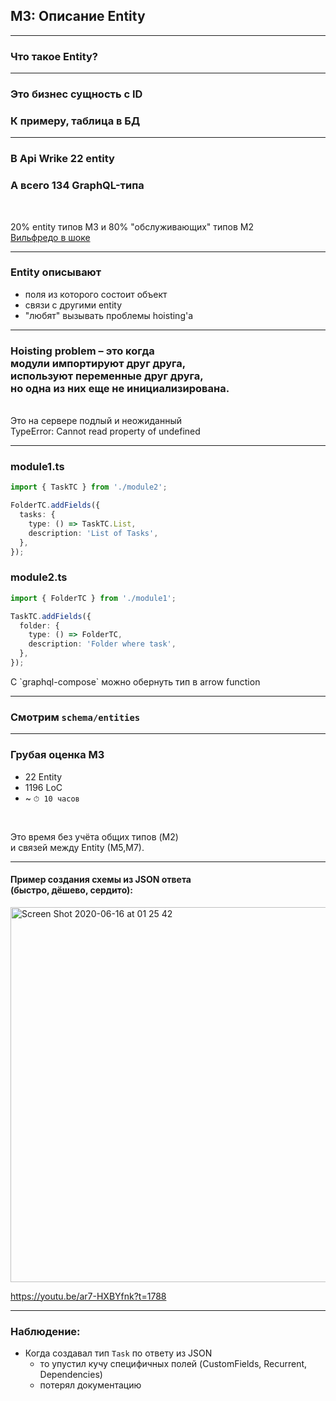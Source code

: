 ## M3: Описание Entity

-----

### Что такое Entity?

-----

### Это бизнес сущность с ID

### К примеру, таблица в БД

-----

### В Api Wrike 22 entity <!-- .element: class="orange" -->

### А всего 134 GraphQL-типа <!-- .element: class="orange" -->

<br/>

20% entity типов M3 и 80% "обслуживающих" типов M2<!-- .element: class="fragment" -->
<br/>
[Вильфредо в шоке](https://ru.wikipedia.org/wiki/%D0%97%D0%B0%D0%BA%D0%BE%D0%BD_%D0%9F%D0%B0%D1%80%D0%B5%D1%82%D0%BE) <!-- .element: class="fragment" -->

-----

### Entity описывают <!-- .element: class="orange" -->

- поля из которого состоит объект <!-- .element: class="fragment" -->
- связи с другими entity <!-- .element: class="fragment" -->
- "любят" вызывать проблемы hoisting'а <!-- .element: class="fragment" -->

-----

### <span class="red">Hoisting problem</span> – это когда <br/>модули импортируют друг друга, <br/>используют переменные друг друга, <br/>но одна из них еще не инициализирована.

<br/>

<div class="fragment">Это на сервере подлый и неожиданный <br/><span class="red">TypeError: Cannot read property of undefined</span></div>

-----

### module1.ts

```ts
import { TaskTC } from './module2';

FolderTC.addFields({
  tasks: {
    type: () => TaskTC.List,
    description: 'List of Tasks',
  },
});

```

### module2.ts

```ts
import { FolderTC } from './module1';

TaskTC.addFields({
  folder: {
    type: () => FolderTC,
    description: 'Folder where task',
  },
});

```

<span class="fragment" data-code-focus="1" data-code-block="1">
<span class="fragment" data-code-focus="1" data-code-block="2">
<span class="fragment" data-code-focus="5" data-code-block="1">
<span class="fragment green" data-code-focus="5" data-code-block="2">С `graphql-compose` можно обернуть тип в arrow function</span>

-----

### Смотрим `schema/entities`

-----

### Грубая оценка M3

- 22 Entity
- 1196 LoC
- ~ `⏱ 10 часов`

<br/>

Это время без учёта общих типов (M2)<br/> и связей между Entity (M5,M7). <!-- .element: class="gray fragment" -->

-----

#### Пример создания схемы из JSON ответа<br/>(быстро, дёшево, сердито):

<a href="https://youtu.be/ar7-HXBYfnk?t=1788" target="_blank"><img width="600" alt="Screen Shot 2020-06-16 at 01 25 42" src="https://user-images.githubusercontent.com/1946920/84697762-86252280-af70-11ea-98d2-224fab7326db.png"></a>

<https://youtu.be/ar7-HXBYfnk?t=1788>

-----

### Наблюдение: <!-- .element: class="orange" -->

- Когда создавал тип `Task` по ответу из JSON
  - то упустил кучу специфичных полей (CustomFields, Recurrent, Dependencies)
  - потерял документацию
